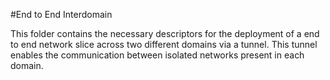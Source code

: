 #End to End Interdomain

This folder contains the necessary descriptors for the deployment of a end to end network slice across two different domains via a tunnel. This tunnel enables the communication between isolated networks present in each domain.

